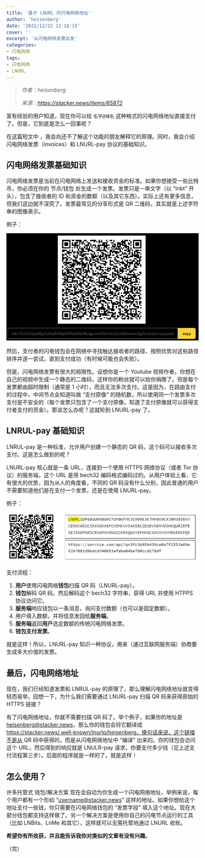 ```yaml
---
title: '基于 LNURL 的闪电网络地址'
author: 'heisenberg'
date: '2022/12/22 12:18:15'
cover: ''
excerpt: '从闪电网络发票出发'
categories:
- 闪电网络
tags:
- 闪电网络
- LNURL
---
```



> *作者：heisenberg*
> 
> *来源：<https://stacker.news/items/65872>*



富有经验的用户知道，现在你可以给  `名字@域名` 这种格式的闪电网络地址直接支付了。但是，它到底是怎么一回事呢？

在这篇短文中 ，我会向还不了解这个功能的朋友解释它的原理。同时，我会介绍闪电网络发票（invoices）和 LNURL-pay 协议的基础知识。

## 闪电网络发票基础知识

闪电网络发票是当前在闪电网络上发送和接收资金的标准。如果你想接受一些比特币，你必须在你的 节点/钱包 处生成一个发票。发票只是一串文字（以 “lnbt” 开头），包含了接收者的 ID 和资金的数额（以及其它东西）。实际上还有更多信息，但我们这边就不深究了。发票最常见的分享形式是 QR 二维码，其实就是上述字符串的图像表示。

例子：

![LN Invoice](../images/how-lightning-address-works/invoice.png)

然后，支付者的闪电钱包会在网络中寻找触达接收者的路径、按照优势对这些路径排序并逐一尝试，直到支付成功（有时候可能也会失败）。

但是，闪电网络发票有很大的局限性。设想你是一个 Youtube 视频作者，你想在自己的视频中生成一个静态的二维码，这样你的粉丝就可以给你捐赠了。但是每个发票都由超时限制（通常是 1 小时），而且无法多次支付。这是因为，在路由支付的过程中，中间节点会知道叫做 “支付原像” 的随机数，所以使用同一个发票多次支付是不安全的（每个发票只包含了一个支付原像，知道了支付原像就可以获得支付者支付的资金）。那该怎么办呢？这就轮到 LNURL-pay 了。

## LNRUL-pay 基础知识

LNRUL-pay 是一种标准，允许用户创建一个静态的 QR 码，这个码可以接收多次支付。这是怎么做到的呢？

LNURL-pay 核心就是一条 URL，连接到一个使用 HTTPS 网络协议（或者 Tor 协议）的服务端，这个 URL 是用 bech32 编码格式编码过的。从用户体验上看，它有很大的优势，因为从人的角度看，不同的 QR 码没有什么分别，因此普通的用户不需要知道他们是在支付一个发票，还是在使用 LNURL-pay。

例子：

![LN Invoice](../images/how-lightning-address-works/lnurl.png)

支付流程：

1. **用户**使用闪电网络**钱包**扫描 QR 码（LNURL-pay）。
2. **钱包**解码 QR 码，然后解码这个 bech32 字符串，获得 URL 并使用 HTPPS 协议访问它。
3. **服务端**响应钱包以一条消息，询问支付数额（也可以是固定数额）。
4. 用户填入数额，并将信息发回给**服务端**。
5. **服务端**返回**用户**选定数额的传统闪电网络发票。
6. **钱包支付发票**。

就是这样！所以，LNURL-pay 知识一种协议，用来（通过互联网服务端）协商要生成多大价值的发票。

## 最后，闪电网络地址

现在，我们已经知道发票和 LNRUL-pay 的原理了，那么理解闪电网络地址就变得轻而易举。回想一下，为什么我们需要通过 LNURL-pay 扫描 QR 码来获得原始的 HTTPS 链接？

有了闪电网络地址，你就不需要扫描 QR 码了。举个例子，如果你的地址是 [heisenberg@stacker.news](mailto:heisenberg@stacker.news)，那么你的钱包会将它翻译成 https://stacker.news/.well-known/lnurlp/heisenberg。换句话来说，这个链接不是从 QR 码中获得的，而是从闪电网络地址中 “编译” 出来的。你的钱包会访问这个 URL，然后得到的响应就是 LNULR-pay 请求，你要支付多少钱（见上述支付流程第三步）。后面的程序就是一样的了。就是这样！

## 怎么使用？

许多托管式 钱包/解决方案 现在会自动为你生成一个闪电网络地址，举例来说，每个用户都有一个形如 “[username@stacker.news](mailto:username@stacker.news)” 这样的地址。如果你想给这个地址支付一些钱，你只需要在闪电网络钱包的 “发票字段” 填入这个地址。现在大部分钱包都支持这样做了。另一个解决方案是使用你自己的闪电节点运行的工具（比如 LNBits、LnMe 和其它），这样就可以无需托管地通过 LNURL 收账。

**希望你有所收获，并且能告诉我你对类似的文章有没有兴趣**。

（完）